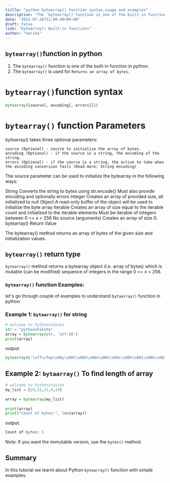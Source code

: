 ```yaml
---
titlle: "python bytearray() function syntax,usage and examples"
description: "The 'bytearray()'function is one of the built-in function in python"
date: "2022-07-26T11:00:40+09:00"
draft: false
link: "bytearray() Built-in functions"
author: "harika"
---
```


## `bytearray()`function in python

1. The `bytearray()` function is one of the built-in function in python.
2. The `bytearray()` is used for `Returns an array of bytes`.

# `bytearray()`function syntax

```python
bytearray([source[, encoding[, errors]]])
```
# `bytearray()` function Parameters

bytearray() takes three optional parameters:

    source (Optional) - source to initialize the array of bytes.
    encoding (Optional) - if the source is a string, the encoding of the string.
    errors (Optional) - if the source is a string, the action to take when the encoding conversion fails (Read more: String encoding)

The source parameter can be used to initialize the bytearray in the following ways:

String
	Converts the string to bytes using str.encode() Must also provide encoding and optionally errors
Integer
	Creates an array of provided size, all initialized to null
Object
	A read-only buffer of the object will be used to initialize the byte array
Iterable
	Creates an array of size equal to the iterable count and initialized to the iterable elements Must be iterable of integers between 0 <= x < 256
No source (arguments)
	Creates an array of size 0.
bytearray() Return Value

The bytearray() method returns an array of bytes of the given size and initialization values.

## `bytearray()` return type

`bytearray()` method returns a bytearray object (i.e. array of bytes) which is mutable (can be modified) sequence of integers in the range 0 <= x < 256.


### `bytearray()` function Examples:

let's go through couple of examples to understand `bytaarray()` function in python


### Example 1: `bytaarray()` for string

```python
# welcome to Pythonshiksha
str = "pythonshiksha"
array = bytearray(str, 'utf-16')
print(array)
```
output:
```python
bytearray(b'\xff\xfep\x00y\x00t\x00h\x00o\x00n\x00s\x00h\x00i\x00k\x00s\x00h\x00a\x00')
```

## Example 2: `bytaarray()` To find length of array

```python
# welcome to Pythonshiksha
my_list = [29,31,11,4,24]
  
array = bytearray(my_list)
  
print(array)
print("Count of bytes:", len(array))
```
output:

```python
Count of bytes: 5
```
Note:
If you want the immutable version, use the `bytes()` method.

## Summary

In this tutorial we learnt about Python `bytearray()` function with simple examples.
